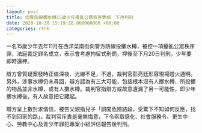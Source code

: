 ```yaml
---
layout: post
title: 向警防線擲水樽15歲少年擾亂公眾秩序罪成　下月判刑
date: 2020-10-30 15:19:18.000000000 +08:00
categories: rthk
---
```


一名15歲少年去年11月在西洋菜南街向警方防線投擲水樽，被控一項擾亂公眾秩序罪，法庭裁定罪名成立，表示會考慮拘留式刑罰，押後至下月20日判刑，少年要即時還柙。

辯方曾質疑案發時正值深夜、光線不足，不過，裁判官彭亮廷形容現場燈火通明。另外，涉事水樽仍未尋回，辯方認為有三大可能，包括根本沒有人擲水樽、所投擲的物品並非水樽，或有人擲水樽。裁判官指辯方或故意遺漏了另一可能性，即少年擲水樽後，有人故意把它藏起。

辯方呈上數封求情信，被告父親指兒子「誤闖危險路段，受驚下不知如何反應，找不到回家的路」。裁判官斥責是毫無悔意，下令索取感化、社會服務令、更生中心、勞教中心及青少年罪犯專案小組評估報告後判刑。

